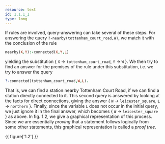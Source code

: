 ```yaml
---
resource: text
id: 1.1.1_1
type: long
---
```


If rules are involved, query-answering can take several of these steps. For answering the query `?-nearby(tottenham_court_road,W)`, we match it with the conclusion of the rule

```Prolog
nearby(X,Y):-connected(X,Y,L)
```

yielding the substitution { `X` &rarr; `tottenham_court_road`, `Y` &rarr; `W` }. We then try to find an answer for the premises of the rule under this substitution, i.e. we try to answer the query

```Prolog
?-connected(tottenham_court_road,W,L).
```

That is, we can find a station nearby Tottenham Court Road, if we can find a station directly connected to it. This second query is answered by looking at the facts for direct connections, giving the answer { `W` &rarr; `leicester_square`, `L` &rarr; `northern` }. Finally, since the variable `L` does not occur in the initial query, we just ignore it in the final answer, which becomes { `W` &rarr;
 `leicester_square` } as above. In fig. 1.2, we give a graphical representation of this process. Since we are essentially *proving* that a statement follows logically from some other statements, this graphical representation is called a *proof tree*.

{{ figure['1.2'] }}
